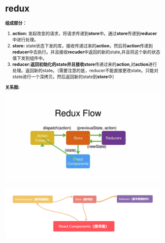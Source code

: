 # redux #
**组成部分：**

1. **action:** 发起改变的请求，将请求传递到**store**中。通过**store**传递到**reducer**中进行处理。
2. **store:** state状态下发的库，接收传递过来的**action**，然后将**action**传递到**reducer**中去执行。并且接收**recuder**中返回的新的state,并且将这个新的状态值下发到组件中。
3. **reducer:**返回初始化的state并且接收**store**传递过来的**action**,对**action**进行处理。返回新的state。（需要注意的是，reducer不能直接更改state。只能对state进行一个深拷贝。然后返回新的state到**store**中）

**关系图:**

![webpack图](https://github.com/lmxyjy/redux_base/blob/master/img/1.png)

![webpack图](https://github.com/lmxyjy/redux_base/blob/master/img/2.png)